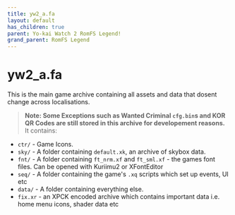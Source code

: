 ```yaml
---
title: yw2_a.fa
layout: default
has_children: true
parent: Yo-kai Watch 2 RomFS Legend!
grand_parent: RomFS Legend
---
```

# yw2_a.fa
This is the main game archive containing all assets and data that dosent change across localisations. 
> **Note: Some Exceptions such as Wanted Criminal `cfg.bin`s and KOR QR Codes are still stored in this archive for developement reasons.**
It contains:
* `ctr/` - Game Icons.
* `sky/` - A folder containing `default.xk`, an archive of skybox data.
* `fnt/` - A folder containing `ft_nrm.xf` and `ft_sml.xf` - the games font files. Can be opened with Kuriimu2 or XFontEditor
* `seq/` - A folder containing the game's `.xq` scripts which set up events, UI etc
* `data/` - A folder containing everything else.
* `fix.xr` - an XPCK encoded archive which contains important data i.e. home menu icons, shader data etc
